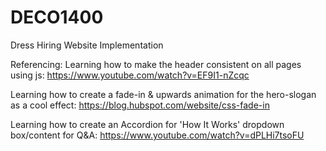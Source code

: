 # DECO1400
Dress Hiring Website Implementation


Referencing:
Learning how to make the header consistent on all pages using js:
https://www.youtube.com/watch?v=EF9I1-nZcqc

Learning how to create a fade-in & upwards animation for the hero-slogan as a cool effect:
https://blog.hubspot.com/website/css-fade-in

Learning how to create an Accordion for 'How It Works' dropdown box/content for Q&A:
https://www.youtube.com/watch?v=dPLHi7tsoFU
